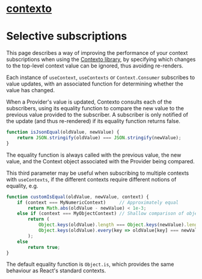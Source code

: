 [contexto](.)
========

# Selective subscriptions

This page describes a way of improving the performance of your context subscriptions
when using the [Contexto library](.), by specifying which changes to the top-level
context value can be ignored, thus avoiding re-renders.

Each instance of `useContext`, `useContexts` or `Context.Consumer` subscribes to value updates,
with an associated function for determining whether the value has changed.

When a Provider's value is updated, Contexto consults each of the subscribers, using its equality
function to compare the new value to the previous value provided to the subscriber.
A subscriber is only notified of the update (and thus re-rendered) if its equality function returns false.

```jsx
function isJsonEqual(oldValue, newValue) {
    return JSON.stringify(oldValue) === JSON.stringify(newValue);
}
```

The equality function is always called with the previous value, the new value, and the Context object
associated with the Provider being compared.

This third parameter may be useful when subscribing to multiple contexts with `useContexts`,
if the different contexts require different notions of equality, e.g.

```jsx
function customIsEqual(oldValue, newValue, context) {
    if (context === MyNumericContext)     // Approximately equal
        return Math.abs(oldValue - newValue) < 1e-3;
    else if (context === MyObjectContext) // Shallow comparison of object entries
        return (
            Object.keys(oldValue).length === Object.keys(newValue).length &&
            Object.keys(oldValue).every(key => oldValue[key] === newValue[key])
        );
    else
        return true;
}
```

The default equality function is `Object.is`, which provides the same behaviour as React's
standard contexts.
